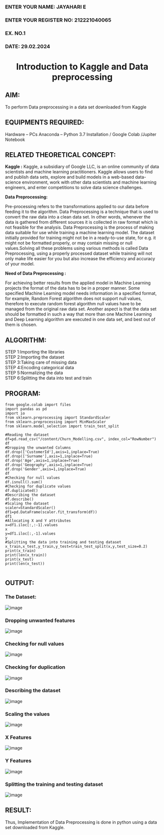 <H3>ENTER YOUR NAME: JAYAHARI E</H3>
<H3>ENTER YOUR REGISTER NO: 212221040065</H3>
<H3>EX. NO.1</H3>
<H3>DATE: 29.02.2024</H3>
<H1 ALIGN =CENTER> Introduction to Kaggle and Data preprocessing</H1>

## AIM:

To perform Data preprocessing in a data set downloaded from Kaggle

## EQUIPMENTS REQUIRED:
Hardware – PCs
Anaconda – Python 3.7 Installation / Google Colab /Jupiter Notebook

## RELATED THEORETICAL CONCEPT:

**Kaggle :**
Kaggle, a subsidiary of Google LLC, is an online community of data scientists and machine learning practitioners. Kaggle allows users to find and publish data sets, explore and build models in a web-based data-science environment, work with other data scientists and machine learning engineers, and enter competitions to solve data science challenges.

**Data Preprocessing:**

Pre-processing refers to the transformations applied to our data before feeding it to the algorithm. Data Preprocessing is a technique that is used to convert the raw data into a clean data set. In other words, whenever the data is gathered from different sources it is collected in raw format which is not feasible for the analysis.
Data Preprocessing is the process of making data suitable for use while training a machine learning model. The dataset initially provided for training might not be in a ready-to-use state, for e.g. it might not be formatted properly, or may contain missing or null values.Solving all these problems using various methods is called Data Preprocessing, using a properly processed dataset while training will not only make life easier for you but also increase the efficiency and accuracy of your model.

**Need of Data Preprocessing :**

For achieving better results from the applied model in Machine Learning projects the format of the data has to be in a proper manner. Some specified Machine Learning model needs information in a specified format, for example, Random Forest algorithm does not support null values, therefore to execute random forest algorithm null values have to be managed from the original raw data set.
Another aspect is that the data set should be formatted in such a way that more than one Machine Learning and Deep Learning algorithm are executed in one data set, and best out of them is chosen.


## ALGORITHM:
STEP 1:Importing the libraries<BR>
STEP 2:Importing the dataset<BR>
STEP 3:Taking care of missing data<BR>
STEP 4:Encoding categorical data<BR>
STEP 5:Normalizing the data<BR>
STEP 6:Splitting the data into test and train<BR>

##  PROGRAM:
```
from google.colab import files
import pandas as pd
import io
from sklearn.preprocessing import StandardScaler
from sklearn.preprocessing import MinMaxScaler
from sklearn.model_selection import train_test_split

#Reading the dataset
df=pd.read_csv("/content/Churn_Modelling.csv", index_col="RowNumber")
df
#Dropping the unwanted Columns
df.drop(['CustomerId'],axis=1,inplace=True)
df.drop(['Surname'],axis=1,inplace=True)
df.drop('Age',axis=1,inplace=True)
df.drop('Geography',axis=1,inplace=True)
df.drop('Gender',axis=1,inplace=True)
df
#Checking for null values
df.isnull().sum()
#Checking for duplicate values
df.duplicated()
#Describing the dataset
df.describe()
#Scaling the dataset
scaler=StandardScaler()
df1=pd.DataFrame(scaler.fit_transform(df))
df1
#Allocating X and Y attributes
x=df1.iloc[:,:-1].values
x
y=df1.iloc[:,-1].values
y
#Splitting the data into training and testing dataset
x_train,x_test,y_train,y_test=train_test_split(x,y,test_size=0.2)
print(x_train)
print(len(x_train))
print(x_test)
print(len(x_test))


```


## OUTPUT:
### The Dataset:
![image](https://github.com/nithish143257/Ex-1-NN/assets/113762839/c64cf59c-3337-4e72-baf3-a7971bb763d8)
### Dropping unwanted features
![image](https://github.com/nithish143257/Ex-1-NN/assets/113762839/95b0e46e-2f11-4c11-9c04-2a0611ba4a3d)
### Checking for null values
![image](https://github.com/nithish143257/Ex-1-NN/assets/113762839/04383aee-13c4-4b99-856f-e3406774837e)
### Checking for duplication
![image](https://github.com/nithish143257/Ex-1-NN/assets/113762839/19b2247f-1dd3-4870-a58c-dae2c6032797)
### Describing the dataset
![image](https://github.com/nithish143257/Ex-1-NN/assets/113762839/cce905a0-9214-4d0d-96a8-7f8eb4a54a51)
### Scaling the values
![image](https://github.com/nithish143257/Ex-1-NN/assets/113762839/c85d9637-07c5-4e7f-9fcc-efc532f213c3)
### X Features
![image](https://github.com/nithish143257/Ex-1-NN/assets/113762839/ed9df820-b7b4-498e-9faa-5eb74bf03bbc)
### Y Features
![image](https://github.com/nithish143257/Ex-1-NN/assets/113762839/2c0d4f55-3fb0-4c96-91f8-320e9aa8c6f3)
### Splitting the training and testing dataset
![image](https://github.com/nithish143257/Ex-1-NN/assets/113762839/8f5abe47-1525-492b-bd78-f6378c272c44)









## RESULT:
Thus, Implementation of Data Preprocessing is done in python  using a data set downloaded from Kaggle.


